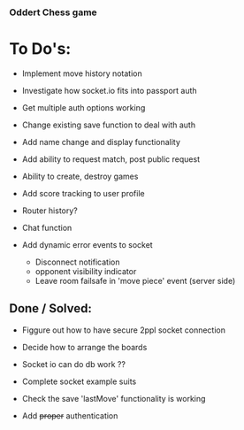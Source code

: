 ### Oddert Chess game

# To Do's:
- Implement move history notation

- Investigate how socket.io fits into passport auth

- Get multiple auth options working
- Change existing save function to deal with auth
- Add name change and display functionality

- Add ability to request match, post public request
- Ability to create, destroy games
- Add score tracking to user profile
- Router history?
- Chat function

- Add dynamic error events to socket
  * Disconnect notification
  * opponent visibility indicator
  * Leave room failsafe in 'move piece' event (server side)

## Done / Solved:
- Figgure out how to have secure 2ppl socket connection
- Decide how to arrange the boards
- Socket io can do db work ??
- Complete socket example suits
- Check the save 'lastMove' functionality is working

- Add ~~proper~~ authentication
